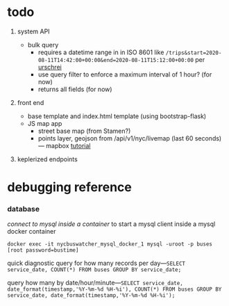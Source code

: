 # todo

1. system API
    - bulk query
        - requires a datetime range in in ISO 8601 like `/trips&start=2020-08-11T14:42:00+00:00&end=2020-08-11T15:12:00+00:00` per [urschrei](https://twitter.com/urschrei/status/1309473665789165569)
        - use query filter to enforce a maximum interval of 1 hour? (for now)
        - returns all fields (for now)

2. front end
    - base template and index.html template (using bootstrap-flask)
    - JS map app
        - street base map (from Stamen?)
        - points layer, geojson from /api/v1/nyc/livemap (last 60 seconds) — mapbox [tutorial](https://docs.mapbox.com/mapbox-gl-js/example/geojson-markers/)

3. keplerized endpoints


# debugging reference

### database
*connect to mysql inside a container* to start a mysql client inside a mysql docker container

```
docker exec -it nycbuswatcher_mysql_docker_1 mysql -uroot -p buses
[root password=bustime]
```

quick diagnostic query for how many records per day—`SELECT service_date, COUNT(*) FROM buses GROUP BY service_date;`

query how many by date/hour/minute—`SELECT service_date, date_format(timestamp,'%Y-%m-%d %H-%i'), COUNT(*) FROM buses GROUP BY service_date, date_format(timestamp,'%Y-%m-%d %H-%i');`